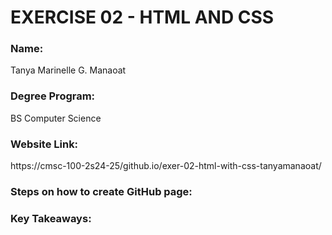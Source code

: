 # EXERCISE 02 - HTML AND CSS

### Name:
Tanya Marinelle G. Manaoat

### Degree Program:
BS Computer Science

### Website Link:
https://cmsc-100-2s24-25/github.io/exer-02-html-with-css-tanyamanaoat/

### Steps on how to create GitHub page:

### Key Takeaways: